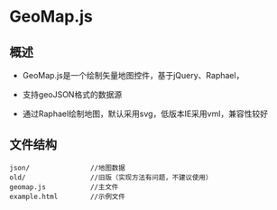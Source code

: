 # GeoMap.js

## 概述

* GeoMap.js是一个绘制矢量地图控件，基于jQuery、Raphael，

* 支持geoJSON格式的数据源

* 通过Raphael绘制地图，默认采用svg，低版本IE采用vml，兼容性较好


## 文件结构
	
	json/				//地图数据
	old/				//旧版（实现方法有问题，不建议使用）
	geomap.js			//主文件
	example.html		//示例文件
	

